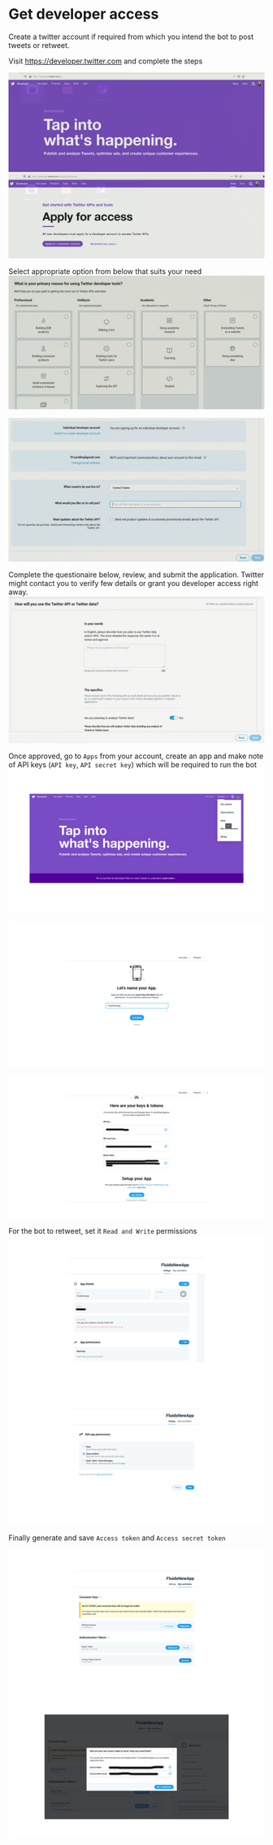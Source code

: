 # Get developer access

Create a twitter account if required from which you intend the bot to post tweets or retweet.

Visit https://developer.twitter.com and complete the steps

![1](./img/tw_1.png)
![1](./img/tw_2.png)

Select appropriate option from below that suits your need
![1](./img/tw_3.png)

![1](./img/tw_4.png)

Complete the questionaire below, review, and submit the application. Twitter might contact you to verify few details or grant you developer access right away.
![1](./img/tw_5.png)

Once approved, go to `Apps` from your account, create an app and make note of API keys (`API key`, `API secret key`) which will be required to run the bot
![1](./img/tw_6.png)

![1](./img/tw_7.png)

![1](./img/tw_8.png)

For the bot to retweet, set it `Read and Write` permissions
![1](./img/tw_9.png)
![1](./img/tw_10.png)

Finally generate and save `Access token` and `Access secret token`

![1](./img/tw_11.png)
![1](./img/tw_12.png)